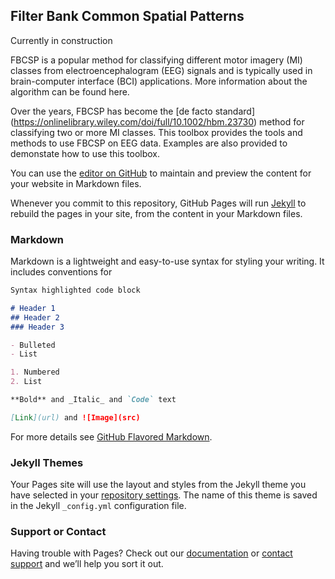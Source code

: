 ## Filter Bank Common Spatial Patterns

Currently in construction
  
FBCSP is a popular method for classifying different motor imagery (MI) classes from electroencephalogram (EEG) signals and is typically used in brain-computer interface (BCI) applications. More information about the algorithm can be found here.

Over the years, FBCSP has become the [de facto standard] (https://onlinelibrary.wiley.com/doi/full/10.1002/hbm.23730) method for classifying two or more MI classes. This toolbox provides the tools and methods to use FBCSP on EEG data. Examples are also provided to demonstate how to use this toolbox. 

You can use the [editor on GitHub](https://github.com/fbcsptoolbox/fbcsptoolbox.github.io/edit/master/index.md) to maintain and preview the content for your website in Markdown files.

Whenever you commit to this repository, GitHub Pages will run [Jekyll](https://jekyllrb.com/) to rebuild the pages in your site, from the content in your Markdown files.

### Markdown

Markdown is a lightweight and easy-to-use syntax for styling your writing. It includes conventions for

```markdown
Syntax highlighted code block

# Header 1
## Header 2
### Header 3

- Bulleted
- List

1. Numbered
2. List

**Bold** and _Italic_ and `Code` text

[Link](url) and ![Image](src)
```

For more details see [GitHub Flavored Markdown](https://guides.github.com/features/mastering-markdown/).

### Jekyll Themes

Your Pages site will use the layout and styles from the Jekyll theme you have selected in your [repository settings](https://github.com/fbcsptoolbox/fbcsptoolbox.github.io/settings). The name of this theme is saved in the Jekyll `_config.yml` configuration file.

### Support or Contact

Having trouble with Pages? Check out our [documentation](https://help.github.com/categories/github-pages-basics/) or [contact support](https://github.com/contact) and we’ll help you sort it out.
